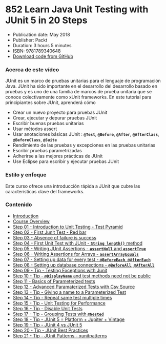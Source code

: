 # 852 Learn Java Unit Testing with JUnit 5 in 20 Steps

* Publication date: May 2018
* Publisher: Packt
* Duration: 3 hours 5 minutes
* ISBN: 9781789340648
* [Download code from GitHub](https://github.com/packtpublishing/learn-java-unit-testing-with-junit-5-in-20-steps-)

### Acerca de este vídeo

JUnit es un marco de pruebas unitarias para el lenguaje de programación Java.
JUnit ha sido importante en el desarrollo del desarrollo basado en pruebas y es uno de una familia de marcos de prueba unitaria que se conoce colectivamente como xUnit frameworks.
En este tutorial para principiantes sobre JUnit, aprenderá cómo

* Crear un nuevo proyecto para pruebas JUnit
* Crear, ejecutar y depurar pruebas JUnit
* Escribir buenas pruebas unitarias
* Usar métodos assert
* Usar anotaciones básicas JUnit : **`@Test`**, **`@Before`**, **`@After`**, **`@AfterClass`**, **`@BeforeClass`**, **`@Suite`**
* Rendimiento de las pruebas y excepciones en las pruebas unitarias
* Escribir pruebas parametrizadas
* Adherirse a las mejores prácticas de JUnit
* Use Eclipse para escribir y ejecutar pruebas JUnit

### Estilo y enfoque

Este curso ofrece una introducción rápida a JUnit que cubre las características clave del frameworks.

### Contenido

* [Introduction](https://github.com/adolfodelarosades/Java/blob/master/temarios/852-Learn-Java-Unit-Testing-with-JUnit-5-in-20-Steps/00-1-Introduction.md)
* [Course Overview](https://github.com/adolfodelarosades/Java/blob/master/temarios/852-Learn-Java-Unit-Testing-with-JUnit-5-in-20-Steps/00-2-Course-Overview.md)
* [Step 01 - Introduction to Unit Testing - Test Pyramid](https://github.com/adolfodelarosades/Java/blob/master/temarios/852-Learn-Java-Unit-Testing-with-JUnit-5-in-20-Steps/01-Step-01.md)
* [Step 02 - First Junit Test - Red bar](https://github.com/adolfodelarosades/Java/blob/master/temarios/852-Learn-Java-Unit-Testing-with-JUnit-5-in-20-Steps/02-Step-02.md)
* [Step 03 - Absence of failure is success](https://github.com/adolfodelarosades/Java/blob/master/temarios/852-Learn-Java-Unit-Testing-with-JUnit-5-in-20-Steps/03-Step-03.md)
* [Step 04 - First Unit Test with JUnit - **`String length()`** method](https://github.com/adolfodelarosades/Java/blob/master/temarios/852-Learn-Java-Unit-Testing-with-JUnit-5-in-20-Steps/04-Step-04.md)
* [Step 05 - Writing JUnit Assertions - **`assertNull`** and **`assertTrue`**](https://github.com/adolfodelarosades/Java/blob/master/temarios/852-Learn-Java-Unit-Testing-with-JUnit-5-in-20-Steps/05-Step-05.md)
* [Step 06 - Writing Assertions for Arrays - **`assertArrayEquals`**](https://github.com/adolfodelarosades/Java/blob/master/temarios/852-Learn-Java-Unit-Testing-with-JUnit-5-in-20-Steps/06-Step-06.md)
* [Step 07 - Setting up data for every test - **`@BeforeEach`**, **`@AfterEach`**](https://github.com/adolfodelarosades/Java/blob/master/temarios/852-Learn-Java-Unit-Testing-with-JUnit-5-in-20-Steps/07-Step-07.md)
* [Step 08 - Setting up database connections - **`@BeforeAll`**, **`@AfterAll`**](https://github.com/adolfodelarosades/Java/blob/master/temarios/852-Learn-Java-Unit-Testing-with-JUnit-5-in-20-Steps/08-Step-08.md)
* [Step 09 - Tip - Testing Exceptions with Junit](https://github.com/adolfodelarosades/Java/blob/master/temarios/852-Learn-Java-Unit-Testing-with-JUnit-5-in-20-Steps/09-Step-09.md)
* [Step 10 - Tip - **`@DisplayName`** and test methods need not be public](https://github.com/adolfodelarosades/Java/blob/master/temarios/852-Learn-Java-Unit-Testing-with-JUnit-5-in-20-Steps/10-Step-10.md)
* [Step 11 - Basics of Parameterized tests](https://github.com/adolfodelarosades/Java/blob/master/temarios/852-Learn-Java-Unit-Testing-with-JUnit-5-in-20-Steps/11-Step-11.md)
* [Step 12 - Advanced Paramaterized Tests with Csv Source](https://github.com/adolfodelarosades/Java/blob/master/temarios/852-Learn-Java-Unit-Testing-with-JUnit-5-in-20-Steps/12-Step-12.md)
* [Step 13 - Tip - Giving a name to a Parameterized Test](https://github.com/adolfodelarosades/Java/blob/master/temarios/852-Learn-Java-Unit-Testing-with-JUnit-5-in-20-Steps/13-Step-13.md)
* [Step 14 - Tip - Repeat same test multiple times](https://github.com/adolfodelarosades/Java/blob/master/temarios/852-Learn-Java-Unit-Testing-with-JUnit-5-in-20-Steps/14-Step-14.md)
* [Step 15 - Tip - Unit Testing for Performance](https://github.com/adolfodelarosades/Java/blob/master/temarios/852-Learn-Java-Unit-Testing-with-JUnit-5-in-20-Steps/15-Step-15.md)
* [Step 16 - Tip - Disable Unit Tests](https://github.com/adolfodelarosades/Java/blob/master/temarios/852-Learn-Java-Unit-Testing-with-JUnit-5-in-20-Steps/16-Step-16.md)
* [Step 17 - Tip - Grouping Tests with **`@Nested`**](https://github.com/adolfodelarosades/Java/blob/master/temarios/852-Learn-Java-Unit-Testing-with-JUnit-5-in-20-Steps/17-Step-17.md)
* [Step 18 - Tip - JUnit 5 = Platform + Jupiter + Vintage](https://github.com/adolfodelarosades/Java/blob/master/temarios/852-Learn-Java-Unit-Testing-with-JUnit-5-in-20-Steps/18-Step-18.md)
* [Step 19 - Tip - JUnit 4 vs JUnit 5](https://github.com/adolfodelarosades/Java/blob/master/temarios/852-Learn-Java-Unit-Testing-with-JUnit-5-in-20-Steps/19-Step-19.md)
* [Step 20 - Tip - JUnit Best Practices](https://github.com/adolfodelarosades/Java/blob/master/temarios/852-Learn-Java-Unit-Testing-with-JUnit-5-in-20-Steps/20-Step-20.md)
* [Step 21 - Tip - JUnit Patterns - xunitpatterns](https://github.com/adolfodelarosades/Java/blob/master/temarios/852-Learn-Java-Unit-Testing-with-JUnit-5-in-20-Steps/21-Step-21.md)

